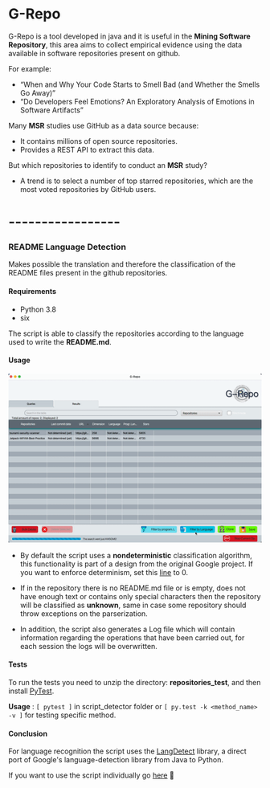 # G-Repo

G-Repo is a tool developed in java and it is useful in the **Mining Software Repository**, this area aims to collect empirical evidence using the data available in software repositories present on github.

For example:

* “When and Why Your Code Starts to Smell Bad (and Whether the Smells
Go Away)”
* “Do Developers Feel Emotions? An Exploratory Analysis of Emotions in
         Software Artifacts”

Many **MSR** studies use GitHub as a data source because:

* It contains millions of open source repositories.
* Provides a REST API to extract this data.

But which repositories to identify to conduct an **MSR** study?

* A trend is to select a number of top starred repositories, which are the most voted repositories by GitHub users.

# -----------------



### README Language Detection
Makes possible the translation and therefore the classification of the README files present in the github repositories.

#### Requirements
* Python 3.8
* six

The script is able to classify the repositories according to the language used to write the **README.md**.

#### Usage

![](Demos/language_detection_demo.gif)

* By default the script uses a **nondeterministic** classification algorithm, this functionality is part of a design from the original Google project. If you want to enforce determinism, set this [line](https://github.com/MatHeartGaming/G-Repo/blob/master/risorse/GHLanguageDetection/detector.py#L56) to 0.

* If in the repository there is no README.md file or is empty, does not have enough text or contains only special characters then the repository will be classified as **unknown**, same in case some repository should throw exceptions on the parserization.

* In addition, the script also generates a Log file which will contain information regarding the operations that have been carried out, for each session the logs will be overwritten.

#### Tests
To run the tests you need to unzip the directory: **repositories_test**, and then install [PyTest](https://docs.pytest.org/en/stable/contents.html).

**Usage** : ```[ pytest ]``` in script_detector folder or ```[ py.test -k <method_name> -v ]``` for testing specific method.

#### Conclusion
For language recognition the script uses the [LangDetect](https://github.com/Mimino666/langdetect) library, a direct port of Google's language-detection library from Java to Python.

If you want to use the script individually go [here](https://github.com/anasmounsif/README-language-detector) :rocket:

